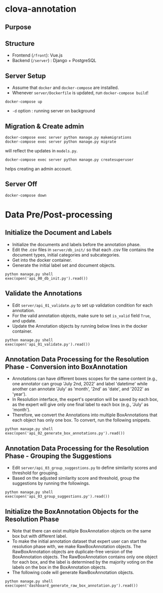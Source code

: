 # clova-annotation

## Purpose

## Structure
* Frontend (`/front`): Vue.js
* Backend (`/server`) : Django + PostgreSQL

## Server Setup
* Assume that  `docker` and `docker-compose` are installed.
* Whenever `server/Dockerfile` is updated, run `docker-compose build`!

```
docker-compose up 
```
* `-d` option : running server on background

## Migration & Create admin

```
docker-compose exec server python manage.py makemigrations
docker-compose exec server python manage.py migrate
```
will reflect the updates in `models.py`.

```
docker-compose exec server python manage.py createsuperuser
```
helps creating an admin account.

## Server Off
```
docker-compose down 
```

# Data Pre/Post-processing 

## Initialize the Document and Labels
* Initialize the documents and labels before the annotation phase. 
* Edit the .csv files in `server/db_init/` so that each .csv file contains the document types, initial categories and subcategories. 
* Get into the docker container.
* Generate the initial label set and document objects.  
``` 
python manage.py shell
exec(open('api_00_db_init.py').read())
``` 

## Validate the Annotations
* Edit `server/api_01_validate.py` to set up validation condition for each annotation. 
* For the valid annotation objects, make sure to set `is_valid` field `True`, and update.  
* Update the Annotation objects by running below lines in the docker container. 
``` 
python manage.py shell
exec(open('api_01_validate.py').read())
``` 

## Annotation Data Processing for the Resolution Phase - Conversion into BoxAnnotation
* Annotations can have different boxes scopes for the same content (e.g., one annotator can group 'July 2nd, 2022' and label 'datetime' while another can annotate 'July' as 'month', '2nd' as 'date', and '2022' as 'year').
* In Resolution interface, the expert's operation will be saved by each box, as the expert will give only one final label to each box (e.g., 'July' as 'month'). 
* Therefore, we convert the Annotations into multiple BoxAnnotations that each object has only one box. To convert, run the following snippets. 
``` 
python manage.py shell
exec(open('api_02_generate_box_annotations.py').read())
``` 

## Annotation Data Processing for the Resolution Phase - Grouping the Suggestions 
* Edit `server/api_03_group_suggestions.py` to define similarity scores and threshold for grouping. 
* Based on the adjusted similarity score and threshold, group the suggestions by running the followings. 
``` 
python manage.py shell
exec(open('api_03_group_suggestions.py').read())
``` 

## Initialize the BoxAnnotation Objects for the Resolution Phase 
* Note that there can exist multiple BoxAnnotation objects on the same box but with different label. 
* To make the initial annotation dataset that expert user can start the resolution phase with, we make RawBoxAnnotation objects. The RawBoxAnnotation objects are duplicate-free version of the BoxAnnotation objects. The RawBoxAnnotation contains only one object for each box, and the label is determined by the majority voting on the labels on the box in the BoxAnnotation objects. 
* The following code will generate RawBoxAnnotation objects. 
``` 
python manage.py shell
exec(open('dashboard_generate_raw_box_annotation.py').read())
``` 

